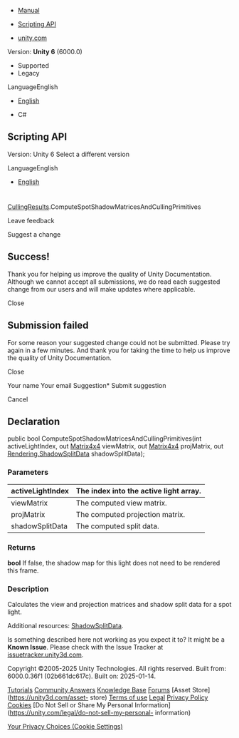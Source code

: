 [ ]()

  * [Manual](../Manual/index.html)
  * [Scripting API](../ScriptReference/index.html)

  * [unity.com](https://unity.com/)

Version: **Unity 6** (6000.0)

  * Supported
  * Legacy

LanguageEnglish

  * [English]()

  * C#

[ ](https://docs.unity3d.com)

## Scripting API

Version: Unity 6 Select a different version

LanguageEnglish

  * [English]()

#
[CullingResults](Rendering.CullingResults.html).ComputeSpotShadowMatricesAndCullingPrimitives

Leave feedback

Suggest a change

## Success!

Thank you for helping us improve the quality of Unity Documentation. Although
we cannot accept all submissions, we do read each suggested change from our
users and will make updates where applicable.

Close

## Submission failed

For some reason your suggested change could not be submitted. Please <a>try
again</a> in a few minutes. And thank you for taking the time to help us
improve the quality of Unity Documentation.

Close

Your name Your email Suggestion* Submit suggestion

Cancel

[ ]()

## Declaration

public bool ComputeSpotShadowMatricesAndCullingPrimitives(int
activeLightIndex, out [Matrix4x4](Matrix4x4.html) viewMatrix, out
[Matrix4x4](Matrix4x4.html) projMatrix, out
[Rendering.ShadowSplitData](Rendering.ShadowSplitData.html) shadowSplitData);

### Parameters

activeLightIndex | The index into the active light array.  
---|---  
viewMatrix | The computed view matrix.  
projMatrix | The computed projection matrix.  
shadowSplitData | The computed split data.  
  
### Returns

**bool** If false, the shadow map for this light does not need to be rendered
this frame.

### Description

Calculates the view and projection matrices and shadow split data for a spot
light.

Additional resources: [ShadowSplitData](Rendering.ShadowSplitData.html).

Is something described here not working as you expect it to? It might be a
**Known Issue**. Please check with the Issue Tracker at
[issuetracker.unity3d.com](https://issuetracker.unity3d.com).

Copyright ©2005-2025 Unity Technologies. All rights reserved. Built from:
6000.0.36f1 (02b661dc617c). Built on: 2025-01-14.

[Tutorials](https://unity3d.com/learn) [Community
Answers](https://answers.unity3d.com) [Knowledge
Base](https://support.unity3d.com/hc/en-us)
[Forums](https://forum.unity3d.com) [Asset Store](https://unity3d.com/asset-
store) [Terms of use](https://docs.unity3d.com/Manual/TermsOfUse.html)
[Legal](https://unity.com/legal) [Privacy
Policy](https://unity.com/legal/privacy-policy)
[Cookies](https://unity.com/legal/cookie-policy) [Do Not Sell or Share My
Personal Information](https://unity.com/legal/do-not-sell-my-personal-
information)

[Your Privacy Choices (Cookie Settings)](javascript:void\(0\);)


